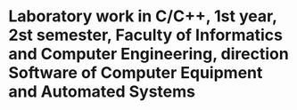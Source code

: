 # Laboratory work in C/C++, 1st year, 2st semester, Faculty of Informatics and Computer Engineering, direction Software of Computer Equipment and Automated Systems
